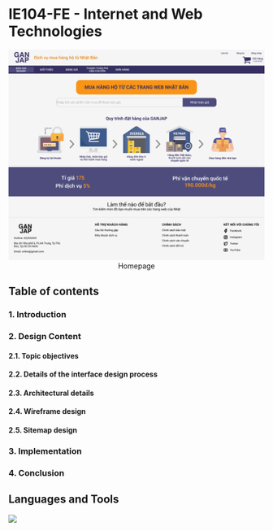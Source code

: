 # IE104-FE - Internet and Web Technologies

<div align="center">
<img src="Images/Homepage.png" alt="GANJAP's homepage""/>
  Homepage
</div>

## Table of contents

### 1. Introduction

### 2. Design Content
#### 2.1. Topic objectives
#### 2.2. Details of the interface design process
#### 2.3. Architectural details
#### 2.4. Wireframe design
#### 2.5. Sitemap design

### 3. Implementation

### 4. Conclusion

## Languages and Tools
<a href="https://skillicons.dev">
<img src="https://skillicons.dev/icons?i=html,css,js,vscode&perline=10" />
</a>


